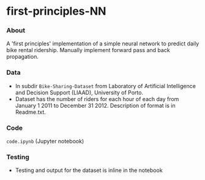 # first-principles-NN

### About
A 'first principles' implementation of a simple neural network to predict daily bike rental ridership. Manually implement forward pass and back propagation.

### Data

* In subdir `Bike-Sharing-Dataset` from Laboratory of Artificial Intelligence and Decision Support (LIAAD), University of Porto. 
* Dataset has the number of riders for each hour of each day from January 1 2011 to December 31 2012. Description of format is in Readme.txt.

### Code
`code.ipynb` (Jupyter notebook)

### Testing

* Testing and output for the dataset is inline in the notebook

